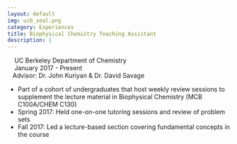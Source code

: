 ```yaml
---
layout: default
img: ucb_seal.png
category: Experiences
title: Biophysical Chemistry Teaching Assistant
description: |
---
```

&nbsp;&nbsp;  <i class="fa fa-briefcase alt-font"></i>&nbsp;UC Berkeley Department of Chemistry
<br>
&nbsp;&nbsp;  <i class="fa fa-calendar"></i>&nbsp;January 2017 - Present
<br>
&nbsp;&nbsp;  Advisor: Dr. John Kuriyan & Dr. David Savage
* Part of a cohort of undergraduates that host weekly review sessions to supplement the lecture material in Biophysical Chemistry (MCB C100A/CHEM C130)
* Spring 2017: Held one-on-one tutoring sessions and review of problem sets
* Fall 2017: Led a lecture-based section covering fundamental concepts in the course
